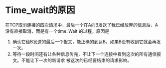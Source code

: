 # Time_wait的原因

在TCP取消连接的四次请求中，最后一个在A向B发送了我已经放弃的信息后，A没有直接取消，而是有一个time_Wait
的过程。原因是

1. 确认它给B发送的最后一个报文，能正确的到达B，如果B没有收到它就会再发一次。
2. 等待一段时间还有让各种信息传完，不让下一个连接中看到这次的所有通信报文。不能让下一次的新请求
被这次的已经要结束的请求影响。
